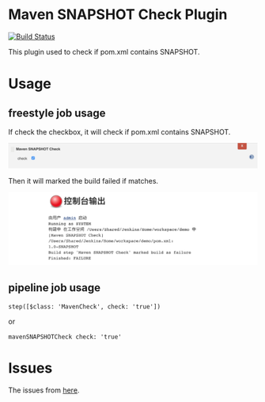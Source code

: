 # Maven SNAPSHOT Check Plugin

[![Build Status](https://ci.jenkins.io/buildStatus/icon?job=Plugins%2Fmaven-snapshot-check-plugin%2Fmaster)](https://ci.jenkins.io/job/Plugins/job/maven-snapshot-check-plugin/job/master/)

This plugin  used to check if pom.xml contains SNAPSHOT.


# Usage

## freestyle job usage
If check the checkbox, it will check if pom.xml contains SNAPSHOT. 

![](images/maven-snapshot-check-plugin-usage.png)

Then it will marked the build failed if matches.

![](images/job-build-console-output.png)

## pipeline job usage
```
step([$class: 'MavenCheck', check: 'true'])
```
or
```
mavenSNAPSHOTCheck check: 'true'
```

# Issues
The issues from [here](https://issues.jenkins-ci.org/issues/?jql=component%20%3D%20maven-snapshot-check-plugin).

